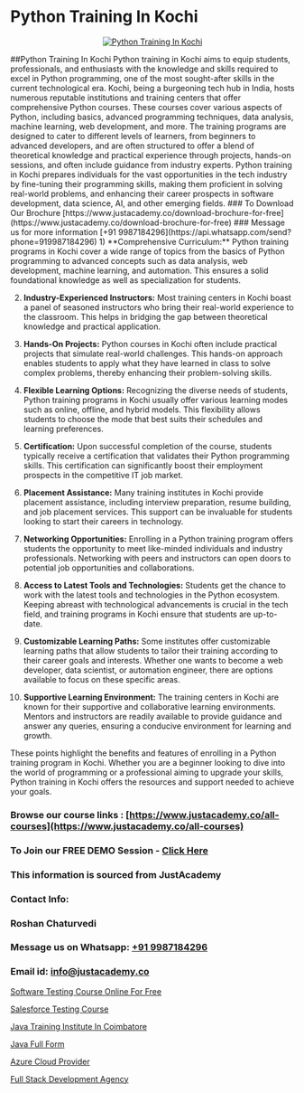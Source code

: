 # Python Training In Kochi

<p align="center">
  <a href="https://justacademy.co/course-detail/python-training">
    <img src="https://justacademy.co/storage2/course_image/1709713400_course_image.webp" alt="Python Training In Kochi">
  </a>
</p>
##Python Training In Kochi
Python training in Kochi aims to equip students, professionals, and enthusiasts with the knowledge and skills required to excel in Python programming, one of the most sought-after skills in the current technological era. Kochi, being a burgeoning tech hub in India, hosts numerous reputable institutions and training centers that offer comprehensive Python courses. These courses cover various aspects of Python, including basics, advanced programming techniques, data analysis, machine learning, web development, and more. The training programs are designed to cater to different levels of learners, from beginners to advanced developers, and are often structured to offer a blend of theoretical knowledge and practical experience through projects, hands-on sessions, and often include guidance from industry experts. Python training in Kochi prepares individuals for the vast opportunities in the tech industry by fine-tuning their programming skills, making them proficient in solving real-world problems, and enhancing their career prospects in software development, data science, AI, and other emerging fields.
### To Download Our Brochure [https://www.justacademy.co/download-brochure-for-free](https://www.justacademy.co/download-brochure-for-free)
### Message us for more information [+91 9987184296](https://api.whatsapp.com/send?phone=919987184296)
1) **Comprehensive Curriculum:** Python training programs in Kochi cover a wide range of topics from the basics of Python programming to advanced concepts such as data analysis, web development, machine learning, and automation. This ensures a solid foundational knowledge as well as specialization for students.

2) **Industry-Experienced Instructors:** Most training centers in Kochi boast a panel of seasoned instructors who bring their real-world experience to the classroom. This helps in bridging the gap between theoretical knowledge and practical application.

3) **Hands-On Projects:** Python courses in Kochi often include practical projects that simulate real-world challenges. This hands-on approach enables students to apply what they have learned in class to solve complex problems, thereby enhancing their problem-solving skills.

4) **Flexible Learning Options:** Recognizing the diverse needs of students, Python training programs in Kochi usually offer various learning modes such as online, offline, and hybrid models. This flexibility allows students to choose the mode that best suits their schedules and learning preferences.

5) **Certification:** Upon successful completion of the course, students typically receive a certification that validates their Python programming skills. This certification can significantly boost their employment prospects in the competitive IT job market.

6) **Placement Assistance:** Many training institutes in Kochi provide placement assistance, including interview preparation, resume building, and job placement services. This support can be invaluable for students looking to start their careers in technology.

7) **Networking Opportunities:** Enrolling in a Python training program offers students the opportunity to meet like-minded individuals and industry professionals. Networking with peers and instructors can open doors to potential job opportunities and collaborations.

8) **Access to Latest Tools and Technologies:** Students get the chance to work with the latest tools and technologies in the Python ecosystem. Keeping abreast with technological advancements is crucial in the tech field, and training programs in Kochi ensure that students are up-to-date.

9) **Customizable Learning Paths:** Some institutes offer customizable learning paths that allow students to tailor their training according to their career goals and interests. Whether one wants to become a web developer, data scientist, or automation engineer, there are options available to focus on these specific areas.

10) **Supportive Learning Environment:** The training centers in Kochi are known for their supportive and collaborative learning environments. Mentors and instructors are readily available to provide guidance and answer any queries, ensuring a conducive environment for learning and growth.

These points highlight the benefits and features of enrolling in a Python training program in Kochi. Whether you are a beginner looking to dive into the world of programming or a professional aiming to upgrade your skills, Python training in Kochi offers the resources and support needed to achieve your goals.

### Browse our course links : [https://www.justacademy.co/all-courses](https://www.justacademy.co/all-courses) 
### To Join our FREE DEMO Session - [Click Here](https://www.justacademy.co/register-for-course-demo)


### This information is sourced from JustAcademy
### Contact Info:
### Roshan Chaturvedi
### Message us on Whatsapp: [+91 9987184296](https://api.whatsapp.com/send?phone=919987184296)
### Email id: [info@justacademy.co](mailto:info@justacademy.co)
                
[Software Testing Course Online For Free](https://www.linkedin.com/pulse/software-testing-course-online-free-justacademy-mumbai-xyakc?trackingId=QnfBcW%2FuyUKn%2BGY4yjEBvw%3D%3D&lipi=urn%3Ali%3Apage%3Ad_flagship3_showcase_admin%3BQONBiiZYS52%2BUVT4s6K24g%3D%3D)

[Salesforce Testing Course](https://www.linkedin.com/pulse/salesforce-testing-course-justacademy-birmingham-fqerf?trackingId=nskOT2F1KXb%2B%2BqI0OEuPSg%3D%3D&lipi=urn%3Ali%3Apage%3Ad_flagship3_company_admin%3BVLUv9mnMT2aZOSnk9lhqAw%3D%3D)

[Java Training Institute In Coimbatore](https://medium.com/@ranemanish460/java-training-institute-in-coimbatore-25a9ea8245ba)

[Java Full Form](https://medium.com/@prempja40/java-full-form-458dad88bedb)

[Azure Cloud Provider](https://justacademyin.github.io/justacademy/azure-cloud-provider)

[Full Stack Development Agency](https://justacademyin.github.io/Articles/Full-Stack-Development-Agency)

